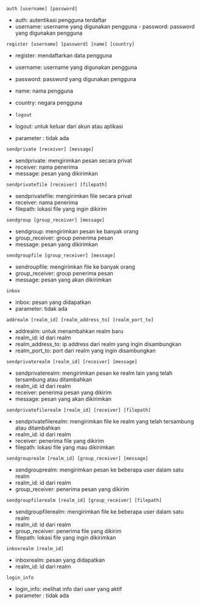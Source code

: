 ```auth [username] [password]``` 
- auth: autentikasi pengguna terdaftar  
- username: username yang digunakan pengguna - password: password yang digunakan pengguna

```register [username] [password] [name] [country]``` 
- register: mendaftarkan data pengguna 
- username: username yang digunakan pengguna 
- password: password yang digunakan pengguna 
- name: nama pengguna 
- country: negara pengguna

- ```logout``` 
- logout: untuk keluar dari akun atau aplikasi 
- parameter : tidak ada

```sendprivate [receiver] [message] ```
- sendprivate: mengirimkan pesan secara privat 
- receiver: nama penerima 
- message: pesan yang dikirimkan

```sendprivatefile [receiver] [filepath]``` 
- sendprivatefile: mengirimkan file secara privat 
- receiver: nama penerima 
- filepath: lokasi file yang ingin dikirim

```sendgroup [group_receiver] [message]```
- sendgroup: mengirimkan pesan ke banyak orang 
- group_receiver: group penerima pesan 
- message: pesan yang dikirimkan

```sendgroupfile [group_receiver] [message]``` 
- sendroupfile: mengirimkan file ke banyak orang 
- group_receiver: group penerima pesan 
- message: pesan yang akan dikirimkan

 ```inbox``` 
- inbox: pesan yang didapatkan 
- parameter: tidak ada

```addrealm [realm_id] [realm_address_to] [realm_port_to]```
- addrealm: untuk menambahkan realm baru 
- realm_id: id dari realm 
- realm_address_to: ip address dari realm yang ingin disambungkan 
- realm_port_to: port dari realm yang ingin disambungkan

```sendprivaterealm [realm_id] [receiver] [message]```
- sendprivaterealm: mengirimkan pesan ke realm lain yang telah tersambung atau ditambahkan 
- realm_id: id dari realm 
- receiver: penerima pesan yang dikirim 
- message: pesan yang akan dikirimkan

```sendprivatefilerealm [realm_id] [receiver] [filepath]```
- sendprivatefilerealm: mengirimkan file ke realm yang telah tersambung atau ditambahkan 
- realm_id: id dari realm 
- receiver: penerima file yang dikirim 
- filepath: lokasi file yang mau dikirimkan

```sendgrouprealm [realm_id] [group_receiver] [message]``` 
- sendgrouprealm: mengirimkan pesan ke beberapa user dalam satu realm 
- realm_id: id dari realm 
- group_receiver: penerima pesan yang dikirim

```sendgroupfilerealm [realm_id] [group_receiver] [filepath]```
- sendgroupfilerealm: mengirimkan file ke beberapa user dalam satu realm 
- realm_id: id dari realm 
- group_receiver: penerima file yang dikirim 
-  filepath: lokasi file yang ingin dikirimkan

```inboxrealm [realm_id]```
- inboxrealm: pesan yang didapatkan 
- realm_id: id dari realm

```login_info``` 
- login_info: melihat info dari user yang aktif 
- parameter : tidak ada
